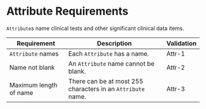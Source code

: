 # Attribute Requirements
`Attribute`s name clinical tests and other significant clinical data items.


| Requirement             | Description                                                 | Validation |
|-------------------------|-------------------------------------------------------------|------------|
| `Attribute` names       | Each `Attribute` has a name.                                | Attr-1     |
| Name not blank          | An `Attribute` name cannot be blank.                        | Attr-2     |
| Maximum length of name  | There can be at most 255 characters in an `Attribute` name. | Attr-3     |
